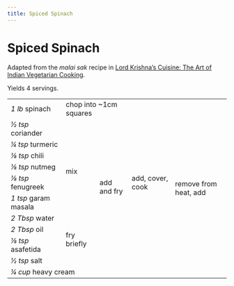 ```yaml
---
title: Spiced Spinach
---
```


# Spiced Spinach

Adapted from the *malai sak* recipe in [Lord Krishna’s Cuisine: The Art of Indian Vegetarian Cooking].

[Lord Krishna’s Cuisine: The Art of Indian Vegetarian Cooking]: https://www.amazon.com/Lord-Krishnas-Cuisine-Vegetarian-Cooking/dp/0525245642

Yields 4 servings.

<table class=recipe>
  <tr>
    <td><i>1 lb</i> spinach</td>
    <td colspan=2>chop into ~1cm squares</td>
    <td rowspan=11>add, cover, cook</td>
    <td rowspan=12>remove from heat, add</td>
  </tr>
  <tr>
    <td><i>1⁄2 tsp</i> coriander</td>
    <td rowspan=7>mix</td>
    <td rowspan=9>add and fry</td>
  </tr>
  <tr>
    <td><i>1⁄4 tsp</i> turmeric</td>
  </tr>
  <tr>
    <td><i>1⁄8 tsp</i> chili</td>
  </tr>
  <tr>
    <td><i>1⁄8 tsp</i> nutmeg</td>
  </tr>
  <tr>
    <td><i>1⁄8 tsp</i> fenugreek</td>
  </tr>
  <tr>
    <td><i>1 tsp</i> garam masala</td>
  </tr>
  <tr>
    <td><i>2 Tbsp</i> water</td>
  </tr>
  <tr>
    <td><i>2 Tbsp</i> oil</td>
    <td rowspan=2>fry briefly</td>
  </tr>
  <tr>
    <td><i>1⁄8 tsp</i> asafetida</td>
  </tr>
  <tr>
    <td><i>1⁄2 tsp</i> salt</td>
  </tr>
  <tr>
    <td colspan=4><i>1⁄4 cup</i> heavy cream</td>
  </tr>
</table>

